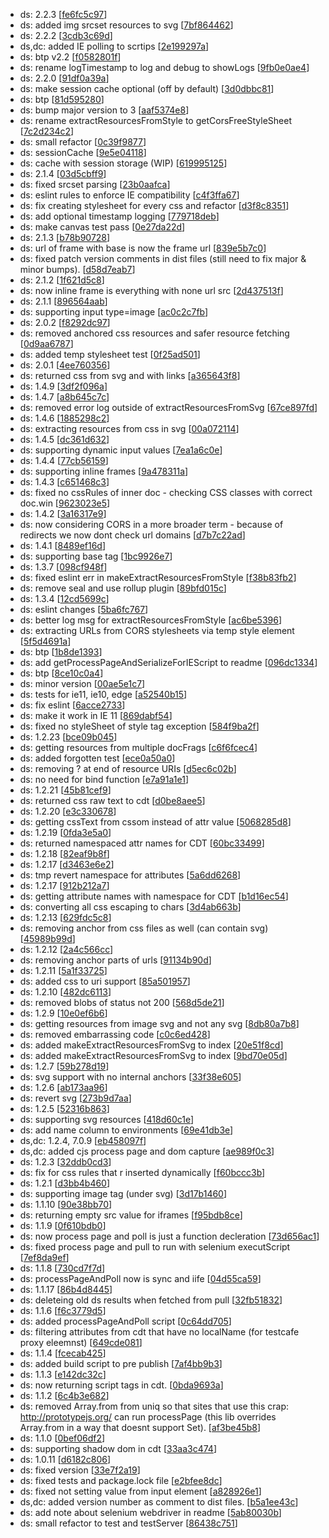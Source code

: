 * ds: 2.2.3 [[fe6fc5c97](/commit/fe6fc5c9738d340c985f3293cdc2a6bd1b0b24e2)]
* ds: added img srcset resources to svg [[7bf864462](/commit/7bf864462e0671f516351702990adad1fa82bd79)]
* ds: 2.2.2 [[3cdb3c69d](/commit/3cdb3c69d51abdf9d60f77f63b005490577eebb9)]
* ds,dc: added IE polling to scrtips [[2e199297a](/commit/2e199297a9dff2ab91887257e1957ad9875e00fb)]
* ds: btp v2.2 [[f0582801f](/commit/f0582801f46791544f85ac27c28f1779291274ff)]
* ds: rename logTimestamp to log and debug to showLogs [[9fb0e0ae4](/commit/9fb0e0ae4546ef08ce34541665a48787b24b5c03)]
* ds: 2.2.0 [[91df0a39a](/commit/91df0a39abebe9ee3b23b9f6c909342c0cf2dbe5)]
* ds: make session cache optional (off by default) [[3d0dbbc81](/commit/3d0dbbc81fa37c861a63e915e4f5f4985010074f)]
* ds: btp [[81d595280](/commit/81d5952804eb314cd053a953937e1c15be59cae3)]
* ds: bump major version to 3 [[aaf5374e8](/commit/aaf5374e83cc5d1a90624d927957a45051005060)]
* ds: rename extractResourcesFromStyle to getCorsFreeStyleSheet [[7c2d234c2](/commit/7c2d234c278b1f28e572edc29a70e7c3a1562f69)]
* ds: small refactor [[0c39f9877](/commit/0c39f98774866e961e45d7fd028fd11f0cdb8d93)]
* ds: sessionCache [[9e5e04118](/commit/9e5e041182cb7bbf69ae1d5dacc74664f6fb1352)]
* ds: cache with session storage (WIP) [[619995125](/commit/619995125d52e70a689456924de6b5c397ad48d3)]
* ds: 2.1.4 [[03d5cbff9](/commit/03d5cbff96117bb75ee26000fd24a1a50fb92225)]
* ds: fixed srcset parsing [[23b0aafca](/commit/23b0aafca1aa1d15a3698e47b43d1f8d094e9c95)]
* ds: eslint rules to enforce IE compatibility [[c4f3ffa67](/commit/c4f3ffa67df9810c3e7493448c13c8a3ddf7c14b)]
* ds: fix creating stylesheet for every css and refactor [[d3f8c8351](/commit/d3f8c8351b3f0268e54ad89b16fa746cfec9e5a7)]
* ds: add optional timestamp logging [[779718deb](/commit/779718deb1d32ed2e06adb981b4b44624727bb66)]
* ds: make canvas test pass [[0e27da22d](/commit/0e27da22d7143ead319295c8d243253067de55b0)]
* ds: 2.1.3 [[b78b90728](/commit/b78b907281fc89e82c60a0a740127d0b44de0149)]
* ds: url of frame with base is now the frame url [[839e5b7c0](/commit/839e5b7c03a283dcf958d0af388ef05b4d953a70)]
* ds: fixed patch version comments in dist files (still need to fix major & minor bumps). [[d58d7eab7](/commit/d58d7eab7cc198326a999c28b3b4d91654ab08af)]
* ds: 2.1.2 [[1f621d5c8](/commit/1f621d5c875a50baa53df614ad55caa05acb4722)]
* ds: now inline frame is everything with none url src [[2d437513f](/commit/2d437513fb9721f35e006a4546220e40079be344)]
* ds: 2.1.1 [[896564aab](/commit/896564aab64e8d076c8de964095c2b3b33ea4e00)]
* ds: supporting input type=image [[ac0c2c7fb](/commit/ac0c2c7fb3371c72b61cbbfb5c19c7a09f4b56e9)]
* ds: 2.0.2 [[f8292dc97](/commit/f8292dc970e281f47d04b0f03ca4144fc19e3f31)]
* ds: removed anchored css resources and safer resource fetching [[0d9aa6787](/commit/0d9aa678735c7cbc39cbfe55b12c50c1b08cb082)]
* ds: added temp stylesheet test [[0f25ad501](/commit/0f25ad50136420ea5c110199b012e85da25ed058)]
* ds: 2.0.1 [[4ee760356](/commit/4ee760356e71f20dd9c4831f81438cb540a6e237)]
* ds: returned css from svg and with links [[a365643f8](/commit/a365643f81856a78dc5dedf888828e346ba783fd)]
* ds: 1.4.9 [[3df2f096a](/commit/3df2f096a209781edde869113a8a58a17147d074)]
* ds: 1.4.7 [[a8b645c7c](/commit/a8b645c7c35dd6d99b922290875e53533e917593)]
* ds: removed error log outside of extractResourcesFromSvg [[67ce897fd](/commit/67ce897fdcc2eaf329b81375202c3d4d71e566b6)]
* ds: 1.4.6 [[1885298c2](/commit/1885298c2bea65458fd7d9cb60274ee3297eb610)]
* ds: extracting resources from css in svg [[00a072114](/commit/00a0721141af3d164082f128f4cac4250302dacc)]
* ds: 1.4.5 [[dc361d632](/commit/dc361d63200ea896624ab24b0cd1f97e47bf8532)]
* ds: supporting dynamic input values [[7ea1a6c0e](/commit/7ea1a6c0ea8a07cbb6d76ceb5b6deb0a75b82978)]
* ds: 1.4.4 [[77cb56159](/commit/77cb56159b8e54435afb2e6c9a37d2ae59aaa514)]
* ds: supporting inline frames [[9a478311a](/commit/9a478311af29a6f65ad94487337957e4fa42d1b5)]
* ds: 1.4.3 [[c651468c3](/commit/c651468c3865b8413cb612887eb87f277c083a86)]
* ds: fixed no cssRules of inner doc - checking CSS classes with correct doc.win [[9623023e5](/commit/9623023e51a74c913097ce07ac34e3a469d85a48)]
* ds: 1.4.2 [[3a16317e9](/commit/3a16317e90bfaf3932c72808984eb5ae6cdfaa7a)]
* ds: now considering CORS in a more broader term - because of redirects we now dont check url domains [[d7b7c22ad](/commit/d7b7c22adca12e00197dc5ad81130bc539b12ad8)]
* ds: 1.4.1 [[8489ef16d](/commit/8489ef16dcfa98e71ab9fc178a17089dc9d44a93)]
* ds: supporting base tag [[1bc9926e7](/commit/1bc9926e7f807ac062bff99c658de241c700389d)]
* ds: 1.3.7 [[098cf948f](/commit/098cf948fb6e63c158c1a170c5c84d1b43daf8f4)]
* ds: fixed eslint err in makeExtractResourcesFromStyle [[f38b83fb2](/commit/f38b83fb2ca7b6541a42b3b90053873c3fefb19c)]
* ds: remove seal and use rollup plugin [[89bfd015c](/commit/89bfd015c1708e69aecd920f141da09598ee92de)]
* ds: 1.3.4 [[12cd5699c](/commit/12cd5699c407c4d55da102c05b0a61bfb533ac1b)]
* ds: eslint changes [[5ba6fc767](/commit/5ba6fc767c93d4b45a0189d3143639897276e450)]
* ds: better log msg for extractResourcesFromStyle [[ac6be5396](/commit/ac6be53960870b5bc3a0bd709f64d304b020a589)]
* ds: extracting URLs from CORS stylesheets via temp style element [[5f5d4691a](/commit/5f5d4691a8c661596edafb92c5e53f566e8f9d84)]
* ds: btp [[1b8de1393](/commit/1b8de139374c7300c2b63cfafaf2a45ef123832a)]
* ds: add getProcessPageAndSerializeForIEScript to readme [[096dc1334](/commit/096dc133444821d4b001d55e33875b7ea7c69079)]
* ds: btp [[8ce10c0a4](/commit/8ce10c0a4279634e7497ec4eab3f93eaea03d8ee)]
* ds: minor version [[00ae5e1c7](/commit/00ae5e1c74bcfe7daa9d0040b43c0d489b7a3a8a)]
* ds: tests for ie11, ie10, edge [[a52540b15](/commit/a52540b15c714feaafe42d43fa68fdcf69fe103e)]
* ds: fix eslint [[6acce2733](/commit/6acce273361451eb43d98e70ac1bac29759b54b3)]
* ds: make it work in IE 11 [[869dabf54](/commit/869dabf54d4a2864741e7c2111802f6a8a162d45)]
* ds: fixed no styleSheet of style tag exception [[584f9ba2f](/commit/584f9ba2ff119c2fb9d948061205cbb5264bf126)]
* ds: 1.2.23 [[bce09b045](/commit/bce09b045a2261655dd1a5021fae611bb3596c12)]
* ds: getting resources from multiple docFrags [[c6f6fcec4](/commit/c6f6fcec47aa3ef9204b3aa1da736aaac355d726)]
* ds: added forgotten test [[ece0a50a0](/commit/ece0a50a005103550424f0e46e2ba696dec18c70)]
* ds: removing ? at end of resource URIs [[d5ec6c02b](/commit/d5ec6c02bf3c7d7968e1f0ad5b01c7e1939674cd)]
* ds: no need for bind function [[e7a91a1e1](/commit/e7a91a1e17296b42f8330c6dafa7323b083be7d1)]
* ds: 1.2.21 [[45b81cef9](/commit/45b81cef99f4afc852ca320b861712b52484285b)]
* ds: returned css raw text to cdt [[d0be8aee5](/commit/d0be8aee585debeb5f5429e0d7af4ab0194ae771)]
* ds: 1.2.20 [[e3c330678](/commit/e3c3306785d4392e99aed4c1e1fac352e8ccccd9)]
* ds: getting cssText from cssom instead of attr value [[5068285d8](/commit/5068285d8b6e267bdcf025544ccb285eeacce9b5)]
* ds: 1.2.19 [[0fda3e5a0](/commit/0fda3e5a09bf292beed0ce3d487243f5e363751b)]
* ds: returned namespaced attr names for CDT [[60bc33499](/commit/60bc33499be4d1c7270dd7eed20561540e4f5208)]
* ds: 1.2.18 [[82eaf9b8f](/commit/82eaf9b8fc9f93a0c1d5e87cffc0755349892e17)]
* ds: 1.2.17 [[d3463e6e2](/commit/d3463e6e2d37001a2eb149d4aa47ff551dc2f64e)]
* ds: tmp revert namespace for attributes [[5a6dd6268](/commit/5a6dd6268e3546725bd1ebd7ce8dccffacd00015)]
* ds: 1.2.17 [[912b212a7](/commit/912b212a7d30e9a6f5f6c8f62c0dc729bc2aeb98)]
* ds: getting attribute names with namespace for CDT [[b1d16ec54](/commit/b1d16ec543aa2524c1bd6375d8d84790c1d60f05)]
* ds: converting all css escaping to chars [[3d4ab663b](/commit/3d4ab663bf70745e5245587013722c778b54870b)]
* ds: 1.2.13 [[629fdc5c8](/commit/629fdc5c855cf3839de25a1a5fea0b4552f6ed39)]
* ds: removing anchor from css files as well (can contain svg) [[45989b99d](/commit/45989b99d4ed465a98bc7c991f58b33d4f4265d0)]
* ds: 1.2.12 [[2a4c566cc](/commit/2a4c566cc51e46bd8883a08e3d6d88d34d1b24f1)]
* ds: removing anchor parts of urls [[91134b90d](/commit/91134b90dce77fca121142483792bfd5cb43912c)]
* ds: 1.2.11 [[5a1f33725](/commit/5a1f33725009161bc329033342b4e867d47be9ea)]
* ds: added css to uri support [[85a501957](/commit/85a501957bbe60280438fd2b552630ec5b3df05c)]
* ds: 1.2.10 [[482dc6113](/commit/482dc6113ce7c688866ea4fa0a65855f3461704f)]
* ds: removed blobs of status not 200 [[568d5de21](/commit/568d5de21afb5b0bb1ca15f504c992248b015ac8)]
* ds: 1.2.9 [[10e0ef6b6](/commit/10e0ef6b62584226eac5f3c8929fe6913d5b0f62)]
* ds: getting resources from  image svg and not any svg [[8db80a7b8](/commit/8db80a7b89e06662dbbf80b857eb42c3ce336cd0)]
* ds: removed embarrassing code [[c0c6ed428](/commit/c0c6ed428b7c9296d4fe4c7b7e5ba7af4038ba8c)]
* ds: added makeExtractResourcesFromSvg to index [[20e51f8cd](/commit/20e51f8cd3a55c94c53e63c6d98e674c79c894ee)]
* ds: added makeExtractResourcesFromSvg to index [[9bd70e05d](/commit/9bd70e05d20978fe1022fb9935ddd7afb0296a84)]
* ds: 1.2.7 [[59b278d19](/commit/59b278d19885fb058bfa9ab9d289c1c30af6af92)]
* ds: svg support with no internal anchors [[33f38e605](/commit/33f38e605ca69bb51f89c19f058bc5dc792b5852)]
* ds: 1.2.6 [[ab173aa96](/commit/ab173aa9678c243ab9dd3225c5b64f78f4b1a780)]
* ds: revert svg [[273b9d7aa](/commit/273b9d7aac08cf99f394c3c5691b788265c9ed55)]
* ds: 1.2.5 [[52316b863](/commit/52316b863891a15393c524d63dc08d3ba1379f36)]
* ds: supporting svg resources [[418d60c1e](/commit/418d60c1eb09b656682919d68a0a446b0e3a5bbc)]
* ds: add name column to environments [[69e41db3e](/commit/69e41db3ea12c1a34fea673057b4e4038beaead1)]
* ds,dc: 1.2.4, 7.0.9 [[eb458097f](/commit/eb458097f0687ac422d49f6ba3748bc156bac341)]
* ds,dc: added cjs process page and dom capture [[ae989f0c3](/commit/ae989f0c3be57296560802dd8da4843d21823ec8)]
* ds: 1.2.3 [[32ddb0cd3](/commit/32ddb0cd3cb04d4cbd74c5e964b4652663feb919)]
* ds: fix for css rules that r inserted dynamically [[f60bccc3b](/commit/f60bccc3bb3b397ac8c71f2c9e1615ae08232c7f)]
* ds: 1.2.1 [[d3bb4b460](/commit/d3bb4b460205b5f7658231630be93abeaf75212b)]
* ds: supporting image tag (under svg) [[3d17b1460](/commit/3d17b146041f645bad007dd3df0ae0165f7c6ca2)]
* ds: 1.1.10 [[90e38bb70](/commit/90e38bb70d1c5536cf5a57552e7ef32808b7f380)]
* ds: returning empty src value for iframes [[f95bdb8ce](/commit/f95bdb8cef52bbf82e5aa6e00516ca27db1aa14e)]
* ds: 1.1.9 [[0f610bdb0](/commit/0f610bdb08c5019b25defdbbab6cdb3d028dc1d8)]
* ds: now process page and poll is just a function decleration [[73d656ac1](/commit/73d656ac182cda30c9dc4e11a15b4b73e34ce4a4)]
* ds: fixed process page and pull to run with selenium executScript [[7ef8da9ef](/commit/7ef8da9efddcc9462f921d0cc8e4ffee15872330)]
* ds: 1.1.8 [[730cd7f7d](/commit/730cd7f7dd5f5b58f0a171854abaf6fe31a5f1cd)]
* ds: processPageAndPoll now is sync and iife [[04d55ca59](/commit/04d55ca59d75b5fd8603873efd7a9fac3c588e25)]
* ds: 1.1.17 [[86b4d8445](/commit/86b4d8445eabcdecd56d3e6295eed14e7dcb8a5b)]
* ds: deleteing old ds results when fetched from pull [[32fb51832](/commit/32fb5183248349d6f57d2fced6c2d0183351f1a7)]
* ds: 1.1.6 [[f6c3779d5](/commit/f6c3779d51ef2236907bf6db4ea4ea31c37ff2a8)]
* ds: added processPageAndPoll script [[0c64dd705](/commit/0c64dd70505100dcb399bf7e1e5fcd62db66df7b)]
* ds: filtering attributes from cdt that have no localName (for testcafe proxy eleemnst) [[649cde081](/commit/649cde08180b4de20ccfbc429acc24653b78498b)]
* ds: 1.1.4 [[fcecab425](/commit/fcecab4255c0b84663c7faafcda8e62515a0006a)]
* ds: added build script to pre publish [[7af4bb9b3](/commit/7af4bb9b38f93de3f6db34a8e468d3ed5fd1acb5)]
* ds: 1.1.3 [[e142dc32c](/commit/e142dc32c29c5ea013d0f0da3c35b4d965914578)]
* ds: now returning script tags in cdt. [[0bda9693a](/commit/0bda9693ae1b9df2d37aa38a664d92984c41d1f9)]
* ds: 1.1.2 [[6c4b3e682](/commit/6c4b3e682dc99e038cbd35f1456ccfa4b065a925)]
* ds: removed Array.from from uniq so that sites that use this crap:  http://prototypejs.org/ can run processPage (this lib overrides Array.from in a way that doesnt support Set). [[af3be45b8](/commit/af3be45b8891f72ed30f288173c49cd74fe307b1)]
* ds: 1.1.0 [[0bef06df2](/commit/0bef06df2fed54f3c8ea684ad9062638ca530d29)]
* ds: supporting shadow dom in cdt [[33aa3c474](/commit/33aa3c4744d4b1114d9b70544a04804587302d81)]
* ds: 1.0.11 [[d6182c806](/commit/d6182c80682a3c25ef63a389cf49bdcbfeeddd14)]
* ds: fixed version [[33e7f2a19](/commit/33e7f2a197e6e80c01ffc66e606ccbb797b6a616)]
* ds: fixed tests and package.lock file [[e2bfee8dc](/commit/e2bfee8dc34bf02a2db07cbdb5250187b048cca3)]
* ds: fixed not setting value from input element [[a828926e1](/commit/a828926e12c88d7e69c35f6f800c4730851f75e1)]
* ds,dc: added version number as comment to dist files. [[b5a1ee43c](/commit/b5a1ee43c336b00abfb4bcbab6f7296917932287)]
* ds: add note about selenium webdriver in readme [[5ab80030b](/commit/5ab80030baa99a3db1ca8ac3cd7573dd13b3f0d0)]
* ds: small refactor to test and testServer [[86438c751](/commit/86438c75176b2f735999d05d0e92fac1efb0feff)]
